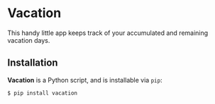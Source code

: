 # Vacation

This handy little app keeps track of your accumulated and remaining vacation
days.

## Installation

**Vacation** is a Python script, and is installable via `pip`:

    $ pip install vacation

